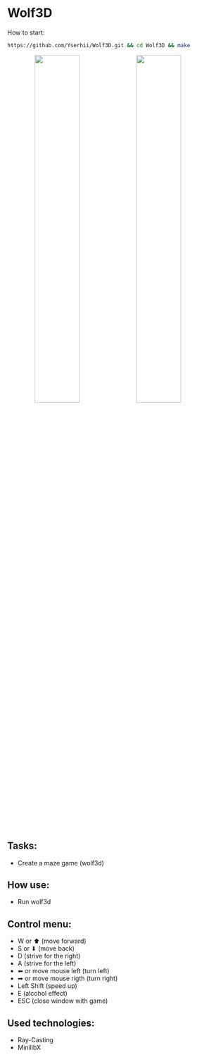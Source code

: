# Wolf3D

How to start:
```bash
https://github.com/Yserhii/Wolf3D.git && cd Wolf3D && make
```
<di
v align="center">
  <img src="https://github.com/Yserhii/Wolf3D/blob/master/sourses/Part_1.gif" width="45%" />
  <img src="https://github.com/Yserhii/Wolf3D/blob/master/sourses/Part_2.gif" width="45%" />
</div>

## Tasks:
 - Create a maze game (wolf3d)
## How use:
 - Run wolf3d
## Control menu:
 - W or ⬆ (move forward)
 - S or ⬇ (move back)
 - D (strive for the right)
 - A (strive for the left)
 - ⬅ or move mouse left (turn left)
 - ➡ or move mouse rigth (turn right)
 - Left Shift (speed up)
 - E (alcohol effect)
 - ESC (close window with game)
 ## Used technologies:
 - Ray-Casting
 - MinilibX
